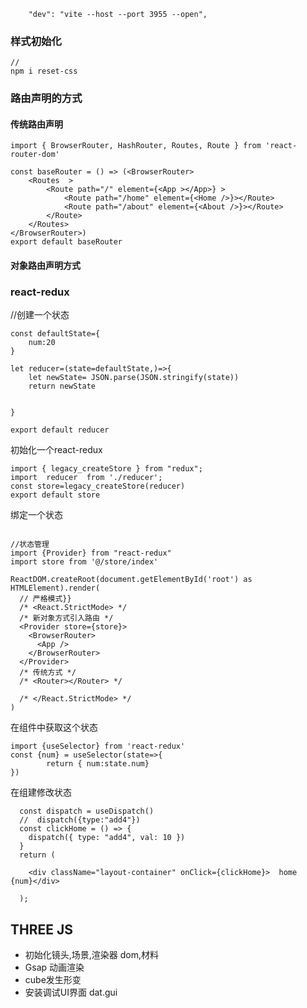 <!--
 * @Author: Gavin 850680822@qq.com
 * @Date: 2022-11-25 14:13:59
 * @LastEditors: Gavin 850680822@qq.com
 * @LastEditTime: 2022-12-07 19:39:54
 * @FilePath: \workspace\three-admin-react\README.md
 * @Description: 这是默认设置,请设置`customMade`, 打开koroFileHeader查看配置 进行设置: https://github.com/OBKoro1/koro1FileHeader/wiki/%E9%85%8D%E7%BD%AE
-->
```
    "dev": "vite --host --port 3955 --open",
```
### 样式初始化
```
//
npm i reset-css
```


### 路由声明的方式

#### 传统路由声明
```
import { BrowserRouter, HashRouter, Routes, Route } from 'react-router-dom'

const baseRouter = () => (<BrowserRouter>
    <Routes  >
        <Route path="/" element={<App ></App>} >
            <Route path="/home" element={<Home />}></Route>
            <Route path="/about" element={<About />}></Route>
        </Route>
    </Routes>
</BrowserRouter>)
export default baseRouter
```

#### 对象路由声明方式


### react-redux 

//创建一个状态
```
const defaultState={
    num:20
}

let reducer=(state=defaultState,)=>{
    let newState= JSON.parse(JSON.stringify(state))
    return newState


}

export default reducer
```
初始化一个react-redux
```
import { legacy_createStore } from "redux";
import  reducer  from './reducer';
const store=legacy_createStore(reducer)
export default store
```
绑定一个状态
```

//状态管理
import {Provider} from "react-redux"
import store from '@/store/index'

ReactDOM.createRoot(document.getElementById('root') as HTMLElement).render(
  // 严格模式}}
  /* <React.StrictMode> */
  /* 新对象方式引入路由 */
  <Provider store={store}>
    <BrowserRouter>
      <App />
    </BrowserRouter>
  </Provider>
  /* 传统方式 */
  /* <Router></Router> */

  /* </React.StrictMode> */
)
```
在组件中获取这个状态

```
import {useSelector} from 'react-redux'
const {num} = useSelector(state=>{
        return { num:state.num}
})
```

在组建修改状态

```
  const dispatch = useDispatch()
  //  dispatch({type:"add4"})
  const clickHome = () => {
    dispatch({ type: "add4", val: 10 })
  }
  return (

    <div className="layout-container" onClick={clickHome}>  home  {num}</div>

  );
```

## THREE JS
* 初始化镜头,场景,渲染器 dom,材料
* Gsap 动画渲染
* cube发生形变
* 安装调试UI界面 dat.gui